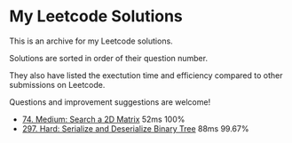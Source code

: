 # My Leetcode Solutions

This is an archive for my Leetcode solutions.

Solutions are sorted in order of their question number. 

They also have listed the exectution time and efficiency compared to other submissions on Leetcode.

Questions and improvement suggestions are welcome!

- [74. Medium: Search a 2D Matrix](./74.js) 52ms 100%
- [297. Hard: Serialize and Deserialize Binary Tree](./297.js) 88ms 99.67%
